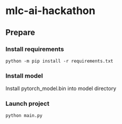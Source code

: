 # mlc-ai-hackathon

## Prepare

### Install requirements
<code>python -m pip install -r requirements.txt</code>

### Install model
Install pytorch_model.bin into model directory

### Launch project
<code>python main.py</code>